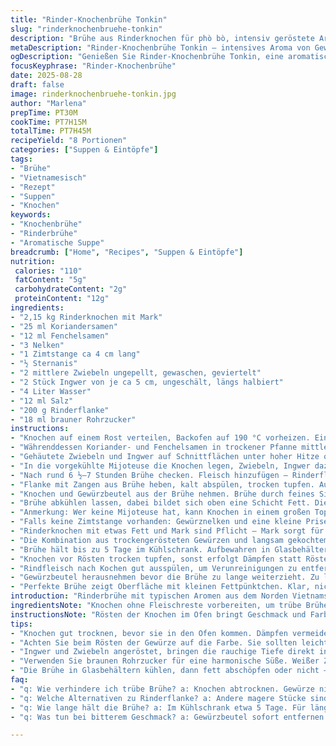 ```yaml
---
title: "Rinder-Knochenbrühe Tonkin"
slug: "rinderknochenbruehe-tonkin"
description: "Brühe aus Rinderknochen für phò bò, intensiv geröstete Aromen mit Sternanis, Fenchel, Zimt und einer abgewandelten Gewürzmischung. Zwiebeln und Ingwer trocken angebrannt, um rauchige Tiefe zu erzeugen. Langsam in der Mijoteuse gegart, ergibt eine klare, komplexe Brühe. Leicht modifizierte Zeiten und Mengen für bessere Balance. Zucker aus braunem Rohrzucker ersetzt, das Meersalz leicht reduziert. Fleischbeilage separat gegart und fein geschnitten. Brühe am Schluss fein gesiebt, mit Salz und Pfeffer abgeschmeckt. Schicht Fett kann nach Geschmack entfernt werden. Gluten-, Laktose- und ei-frei. Perfekt für Suppenbasis oder zum späteren Kombinieren mit Einlagen."
metaDescription: "Rinder-Knochenbrühe Tonkin – intensives Aroma von Gewürzen, klare Brühe ideal für phò bò, perfekter Geschmack durch langsames Garen."
ogDescription: "Genießen Sie Rinder-Knochenbrühe Tonkin, eine aromatische Basis für phò bò, mit Gewürzen wie Zimt und Sternanis, die den Geschmack vertiefen."
focusKeyphrase: "Rinder-Knochenbrühe"
date: 2025-08-28
draft: false
image: rinderknochenbruehe-tonkin.jpg
author: "Marlena"
prepTime: PT30M
cookTime: PT7H15M
totalTime: PT7H45M
recipeYield: "8 Portionen"
categories: ["Suppen & Eintöpfe"]
tags:
- "Brühe"
- "Vietnamesisch"
- "Rezept"
- "Suppen"
- "Knochen"
keywords:
- "Knochenbrühe"
- "Rinderbrühe"
- "Aromatische Suppe"
breadcrumb: ["Home", "Recipes", "Suppen & Eintöpfe"]
nutrition: 
 calories: "110"
 fatContent: "5g"
 carbohydrateContent: "2g"
 proteinContent: "12g"
ingredients:
- "2,15 kg Rinderknochen mit Mark"
- "25 ml Koriandersamen"
- "12 ml Fenchelsamen"
- "3 Nelken"
- "1 Zimtstange ca 4 cm lang"
- "½ Sternanis"
- "2 mittlere Zwiebeln ungepellt, gewaschen, geviertelt"
- "2 Stück Ingwer von je ca 5 cm, ungeschält, längs halbiert"
- "4 Liter Wasser"
- "12 ml Salz"
- "200 g Rinderflanke"
- "18 ml brauner Rohrzucker"
instructions:
- "Knochen auf einem Rost verteilen, Backofen auf 190 °C vorheizen. Eine knusprige Färbung soll entstehen, etwa 55–65 Minuten. Nicht verbrennen lassen, braune Röstaromen entwickeln ist wichtig."
- "Währenddessen Koriander- und Fenchelsamen in trockener Pfanne mittlere Hitze langsam anrösten, bis sie anfangen dunkler zu werden. Achtung: Nicht zu dunkel, sonst bitter. Dann Nelken, Zimt und Sternanis ergänzen und kurz mitrösten bis leichter Duft aufsteigt. Gewürze in Teebeutel oder Käsetuch verpacken, damit sie sich später leicht entfernen lassen."
- "Gehäutete Zwiebeln und Ingwer auf Schnittflächen unter hoher Hitze ohne Fett anrösten. Etwas Bläschen auf der Oberfläche zeigen das richtige Maß. Schale darf knusprig schwarz werden, nicht zu viel Fleisch verbrennen. Wenden und zweite Seite gleich behandeln. Der Rauch ist intensiv, Fenster unbedingt auf."
- "In die vorgekühlte Mijoteuse die Knochen legen, Zwiebeln, Ingwer dazu, mit kaltem Wasser auffüllen bis alles knapp bedeckt ist. Salz dazugeben. Deckel schließen, Einstellung auf High. Hier aufpassen: Nicht zu viel öffnen, Temperaturverlust verlängert Garzeit."
- "Nach rund 6 ½–7 Stunden Brühe checken. Fleisch hinzufügen – Rinderflanke statt klassischem Flankenstück verwendet, weniger Fett, feiner. Gewürzbeutel mit Kräutern einlegen. Weitere etwa 1 Stunde ziehen lassen, damit sich Geschmack optimal mischt."
- "Flanke mit Zangen aus Brühe heben, kalt abspülen, trocken tupfen. Auf hölzernem Schneidebrett mit scharfem Messer in dünne Scheiben schneiden. Erspart zähe Textur in fertiger Suppe. Fleisch wird später zugefügt, lieber separat lagern."
- "Knochen und Gewürzbeutel aus der Brühe nehmen. Brühe durch feines Sieb gießen, um kleinste Partikel zu entfernen. Im Topf Zucker unterrühren. Abschmecken mit Pfeffer frisch aus der Mühle. Salz je nach Geschmack vorsichtig nachdosieren, Brühe sollte klar schmecken, nicht salzig sein."
- "Brühe abkühlen lassen, dabei bildet sich oben eine Schicht Fett. Die kann man abschöpfen oder mitbenutzen – je nach Vorliebe. Bringt zusätzliche Intensität, aber wer mag, kann sie später kalt im Kühlschrank entfernen."
- "Anmerkung: Wer keine Mijoteuse hat, kann Knochen in einem großen Topf bei niedriger Temperatur mindestens 6 Stunden simmern lassen, gelegentlich Schaum abschöpfen. Röstaromen vorher im Ofen erzeugen, unabdingbar für Geschmackstiefe. Ohne Röstung schmeckt die Brühe fad."
- "Falls keine Zimtstange vorhanden: Gewürznelken und eine kleine Prise gemahlener Piment tun es auch, verändert die Note minimal, aber akzeptabel. Brauner Rohrzucker bringt karamelligen Unterton, weißer Zucker neutraler und oft zu süß."
- "Rinderknochen mit etwas Fett und Mark sind Pflicht – Mark sorgt für Körper und Mundgefühl. Knochenteile mit zu wenig Fleisch bleiben blass, dünn. Bilder in der Küche beim Rösten genau beobachten: perfekte Farbe ist bernstein bis dunkelbraun, nicht schwarz."
- "Die Kombination aus trockengerösteten Gewürzen und langsam gekochtem Fleisch schafft die Schichten. Komplex, ohne dass eine einzelne Note dominiert. Experimentiere mit längeren Kochzeiten, kürzere geben flache Brühe."
- "Brühe hält bis zu 5 Tage im Kühlschrank. Aufbewahren in Glasbehältern mit Deckel. Für längere Lagerung einfrieren, Beschriftung wichtig."
- "Knochen vor Rösten trocken tupfen, sonst erfolgt Dämpfen statt Rösten. Dämpfen macht Brühe trüb, Geschmack schwach."
- "Rindfleisch nach Kochen gut ausspülen, um Verunreinigungen zu entfernen, sonst kann Brühe leicht trüb werden."
- "Gewürzbeutel herausnehmen bevor die Brühe zu lange weiterzieht. Zu lange macht sie bitter."
- "Perfekte Brühe zeigt Oberfläche mit kleinen Fettpünktchen. Klar, nicht trüb. Guter Duft, leicht rauchig, würzig, ausgewogen zwischen süß und salzig."
introduction: "Rinderbrühe mit typischen Aromen aus dem Norden Vietnams – phò bò ohne Schnickschnack, aber mit voller Intensität. Die Kombination aus Knochenröstung und Gewürzen aus Koriander, Fenchel, Zimt und Sternanis liefert die Basis. Ingwer und Zwiebel bringen rauchige Tiefe. Bei der Zubereitung in der Mijoteuse lernt man, wie Geduld und moderates Rösten am Ende eine klare, tiefgründige Brühe ergeben. Ich habe öfter experimentiert und Mix-Varianten ausprobiert, um Bitterkeit zu vermeiden und Aroma zu verstärken. Die Feinjustierung bei Salz, Zucker und Röstgrad entscheidet oft über das Endergebnis und damit über die spätere Suppenqualität."
ingredientsNote: "Knochen ohne Fleischreste vorbereiten, um trübe Brühe zu verhindern. Kochgewürze trocken rösten, das bringt ungeahnte Aromen, bitte aufpassen, nicht zu verbrennen, zu viel Bitterkeit ruiniert den Geschmack. Anis und Zimt sind stark, sparsam verwenden. Brauner Rohrzucker bringt harmonische Süße, passt besser als weißer Zucker. Salz reduziert, um am Ende mit der Einlage und Sojasauce flexibler zu würzen. Alternativ Fenchelsamen durch Kardamom ersetzen für eine frischere Richtung. Rinderflanke eignet sich gut fürs Einlegen in die Suppe, andere magere Stücke gehen auch, auf fetthaltige verzichten."
instructionsNote: "Rösten der Knochen im Ofen bringt Geschmack und Farbe. Gleichmäßige Bräunung ist Ziel, also Stücke bewegen oder wenden. Gewürze riechen und beobachten: leichten Rauch, aber keine Schwärzung anstreben. Brennender Zwiebelgeruch als Zeichen fürs Anrösten nehmen, das ergänzt tiefe Röstaromen. Temperatur in Mijoteuse konstant hoch lassen, auch wenn das Gerät öffnet, Hitzeverlust vermeiden. Nach dem Kochen Gewürzbeutel sofort herausnehmen. Durch feines Sieb passieren, nicht pressen, damit Brühe klar bleibt. Zucker und Salz am Schluss vorsichtig dosieren, Geschmack immer wieder prüfen – Brühe darf nicht überwürzt sein, sondern als Grundlage für Suppen dienen. Fett abschöpfen je nach Bedarf, bringt Geschmack, aber macht Brühe auch schwerer."
tips:
- "Knochen gut trocknen, bevor sie in den Ofen kommen. Dämpfen vermeiden, sonst wird die Brühe trüb. Rösten bringt Geschmack. Das macht einen Unterschied."
- "Achten Sie beim Rösten der Gewürze auf die Farbe. Sie sollten leicht bräunlich werden, aber nicht zu dunkel oder bitter. Der Duft ist entscheidend – darauf hören."
- "Ingwer und Zwiebeln angeröstet, bringen die rauchige Tiefe direkt ins Gericht. Hoch erhitzen, damit die ganzen Aromen aufsteigen. Fenster öffnen für frische Luft."
- "Verwenden Sie braunen Rohrzucker für eine harmonische Süße. Weißer Zucker kann den Geschmack überdecken. Weniger ist oft mehr bei der Süße."
- "Die Brühe in Glasbehältern kühlen, dann fett abschöpfen oder nicht – je nach gewünschter Intensität. Gelagert im Kühlschrank bleibt sie würzig."
faq:
- "q: Wie verhindere ich trübe Brühe? a: Knochen abtrocknen. Gewürze nicht zu dunkel rösten. Dämpfen lässt die Brühe fade."
- "q: Welche Alternativen zu Rinderflanke? a: Andere magere Stücke sind möglich. Ochsenschwanz bringt viel Geschmack, aber ist fettiger."
- "q: Wie lange hält die Brühe? a: Im Kühlschrank etwa 5 Tage. Für längere Lagerung einfrieren. Wichtig, gut verschließen."
- "q: Was tun bei bitterem Geschmack? a: Gewürzbeutel sofort entfernen. Zu lange ziehen macht die Brühe unangenehm. Spritzer Zitronensaft kann helfen."

---
```

